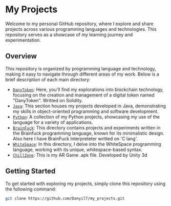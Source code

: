 # My Projects

Welcome to my personal GitHub repository, where I explore and share projects across various programming languages and technologies. This repository serves as a showcase of my learning journey and experimentation.

## Overview

This repository is organized by programming language and technology, making it easy to navigate through different areas of my work. Below is a brief description of each main directory:

- [`DanyToken`](/DanyToken): Here, you'll find my explorations into blockchain technology, focusing on the creation and management of a digital token named "DanyToken". Writted on Solidity.
- [`Java`](/Java): This section houses my projects developed in Java, demonstrating my skills in object-oriented programming and software development.
- [`Python`](/Python): A collection of my Python projects, showcasing my use of the language for a variety of applications.
- [`BrainFuck`](/BrainFuck): This directory contains projects and experiments written in the Brainfuck programming language, known for its minimalistic design. Also here I have BrainFuck Interpreteter writted on 'C lang'.
- [`WhiteSpace`](/WhiteSpace): In this directory, I delve into the WhiteSpace programming language, working with its unique, whitespace-based syntax.
- [`ChillZone`](/ChillZone.apk): This is my AR Game .apk file. Developed by Unity 3d

## Getting Started

To get started with exploring my projects, simply clone this repository using the following command:

```bash
git clone https://github.com/DanyilT/my_projects.git
```
